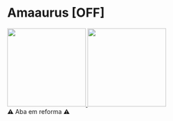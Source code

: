 <h1>Amaaurus [OFF]</h1>

<div>
  <a href="https://beacons.ai/Amaaurus">
    <img height="180em" src="https://github-readme-stats.vercel.app/api?username=Amaaurus&show_icons=true&treme-dracula&include_all_commits=true&count_private=true"/>
    <img height="180em" src="https://github-readme-stats.vercel.app/api/top-langs/?username=Amaaurus&langs_count=16&theme=dracula"/>
  </a>
</div>
⚠️ Aba em reforma ⚠️
